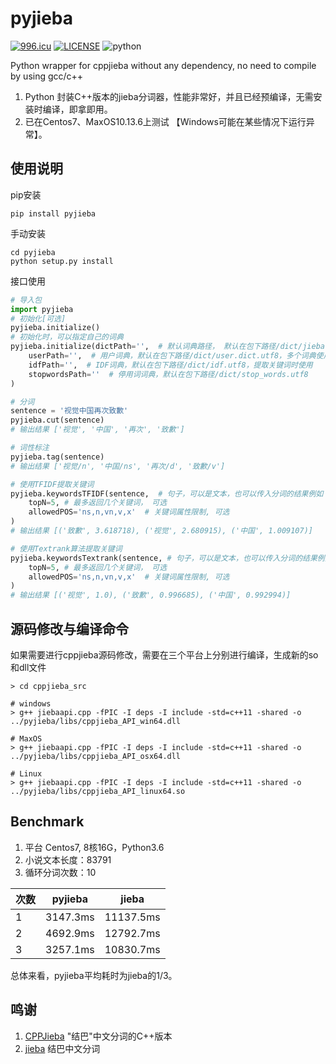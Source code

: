 # pyjieba

[![996.icu](https://img.shields.io/badge/link-996.icu-red.svg)](https://996.icu)
[![LICENSE](https://img.shields.io/badge/license-Anti%20996-blue.svg)](https://github.com/996icu/996.ICU/blob/master/LICENSE)
![python](https://img.shields.io/badge/python-3.5%20%7C%203.6%20%7C%203.7-blue.svg)

Python wrapper for cppjieba without any dependency, no need to compile by using gcc/c++

1. Python 封装C++版本的jieba分词器，性能非常好，并且已经预编译，无需安装时编译，即拿即用。
2. 已在Centos7、MaxOS10.13.6上测试 【Windows可能在某些情况下运行异常】。

## 使用说明

pip安装

```shell
pip install pyjieba
```

手动安装
```shell
cd pyjieba
python setup.py install
```

接口使用
```Python
# 导入包
import pyjieba
# 初始化[可选]
pyjieba.initialize()
# 初始化时，可以指定自己的词典
pyjieba.initialize(dictPath='',  # 默认词典路径， 默认在包下路径/dict/jieba.dict.utf8
    userPath='',  # 用户词典，默认在包下路径/dict/user.dict.utf8，多个词典使用英文分号;分隔开
    idfPath='',  # IDF词典，默认在包下路径/dict/idf.utf8，提取关键词时使用
    stopwordsPath=''  # 停用词词典，默认在包下路径/dict/stop_words.utf8
)

# 分词
sentence = '视觉中国再次致歉'
pyjieba.cut(sentence)
# 输出结果 ['视觉', '中国', '再次', '致歉']

# 词性标注
pyjieba.tag(sentence)
# 输出结果 ['视觉/n', '中国/ns', '再次/d', '致歉/v']

# 使用TFIDF提取关键词
pyjieba.keywordsTFIDF(sentence,  # 句子，可以是文本，也可以传入分词的结果例如 ['视觉', '中国', '再次', '致歉']
    topN=5, # 最多返回几个关键词， 可选
    allowedPOS='ns,n,vn,v,x'  # 关键词属性限制, 可选
)
# 输出结果 [('致歉', 3.618718), ('视觉', 2.680915), ('中国', 1.009107)]

# 使用Textrank算法提取关键词
pyjieba.keywordsTextrank(sentence, # 句子，可以是文本，也可以传入分词的结果例如 ['视觉', '中国', '再次', '致歉']
    topN=5, # 最多返回几个关键词， 可选
    allowedPOS='ns,n,vn,v,x'  # 关键词属性限制, 可选
)
# 输出结果 [('视觉', 1.0), ('致歉', 0.996685), ('中国', 0.992994)]
```


## 源码修改与编译命令

如果需要进行cppjieba源码修改，需要在三个平台上分别进行编译，生成新的so和dll文件

```shell
> cd cppjieba_src

# windows
> g++ jiebaapi.cpp -fPIC -I deps -I include -std=c++11 -shared -o ../pyjieba/libs/cppjieba_API_win64.dll

# MaxOS
> g++ jiebaapi.cpp -fPIC -I deps -I include -std=c++11 -shared -o ../pyjieba/libs/cppjieba_API_osx64.dll

# Linux
> g++ jiebaapi.cpp -fPIC -I deps -I include -std=c++11 -shared -o ../pyjieba/libs/cppjieba_API_linux64.so

```

## Benchmark
1. 平台 Centos7, 8核16G，Python3.6
2. 小说文本长度：83791
3. 循环分词次数：10

| 次数 | pyjieba | jieba |
| --- | --- | --- |
| 1 | 3147.3ms | 11137.5ms |
| 2 | 4692.9ms | 12792.7ms |
| 3 | 3257.1ms | 10830.7ms |

总体来看，pyjieba平均耗时为jieba的1/3。



## 鸣谢
1. [CPPJieba](https://github.com/yanyiwu/cppjieba)  "结巴"中文分词的C++版本
2. [jieba](https://github.com/fxsjy/jieba)  结巴中文分词

